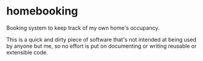 homebooking
===========

Booking system to keep track of my own home's occupancy.

This is a quick and dirty piece of software that's not intended at being
used by anyone but me, so no effort is put on documenting or writing
reusable or extensible code.
